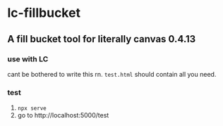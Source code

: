 # lc-fillbucket
## A fill bucket tool for literally canvas 0.4.13

### use with LC
cant be bothered to write this rn. `test.html` should contain all you need.

### test
1. `npx serve`
2. go to http://localhost:5000/test
